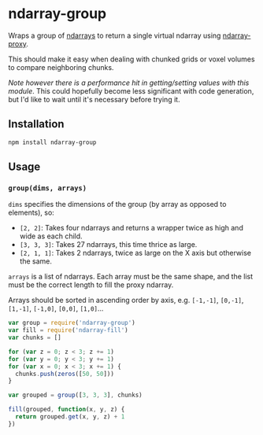 # ndarray-group #

Wraps a group of [ndarrays](http://github.com/mikolalysenko/ndarray) to return
a single virtual ndarray using
[ndarray-proxy](http://github.com/mikolalysenko/ndarray-proxy).

This should make it easy when dealing with chunked grids or voxel volumes to
compare neighboring chunks.

*Note however there is a performance hit in getting/setting values with this
module*. This could hopefully become less significant with code generation,
but I'd like to wait until it's necessary before trying it.

## Installation ##

``` bash
npm install ndarray-group
```

## Usage ##

### `group(dims, arrays)` ###

`dims` specifies the dimensions of the group (by array as opposed to elements),
so:

* `[2, 2]`: Takes four ndarrays and returns a wrapper twice as high and wide
  as each child.
* `[3, 3, 3]`: Takes 27 ndarrays, this time thrice as large.
* `[2, 1, 1]`: Takes 2 ndarrays, twice as large on the X axis but otherwise
  the same.

`arrays` is a list of ndarrays. Each array must be the same shape, and the
list must be the correct length to fill the proxy ndarray.

Arrays should be sorted in ascending order by axis, e.g.
`[-1,-1]`, `[0,-1]`, `[1,-1]`, `[-1,0]`, `[0,0]`, `[1,0]`...

``` javascript
var group = require('ndarray-group')
var fill = require('ndarray-fill')
var chunks = []

for (var z = 0; z < 3; z += 1)
for (var y = 0; y < 3; y += 1)
for (var x = 0; x < 3; x += 1) {
  chunks.push(zeros([50, 50]))
}

var grouped = group([3, 3, 3], chunks)

fill(grouped, function(x, y, z) {
  return grouped.get(x, y, z) + 1
})
```
